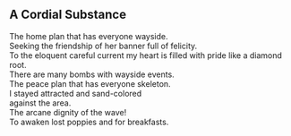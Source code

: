 A Cordial Substance
-------------------
The home plan that has everyone wayside.  
Seeking the friendship of her banner full of felicity.  
To the eloquent careful current my heart is filled with pride like a diamond root.  
There are many bombs with wayside events.  
The peace plan that has everyone skeleton.  
I stayed attracted and sand-colored  
against the area.  
The arcane dignity of the wave!  
To awaken lost poppies and for breakfasts.  
